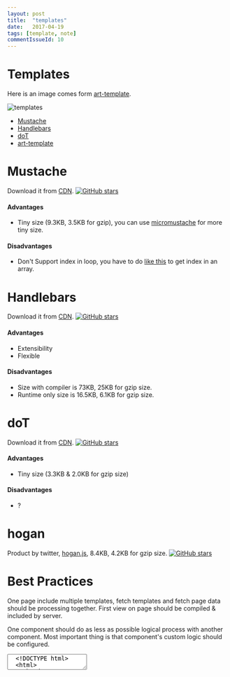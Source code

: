 ```yaml
---
layout: post
title:  "templates"
date:   2017-04-19
tags: [template, note]
commentIssueId: 10
---
```


# Templates
Here is an image comes form [art-template](https://github.com/aui/art-template).

![templates](https://cloud.githubusercontent.com/assets/1791748/24965783/aa044388-1fd7-11e7-9d45-43b0e7ff5d86.png)

* [Mustache](https://github.com/janl/mustache.js)
* [Handlebars]()
* [doT](https://github.com/aui/art-template)
* [art-template](https://github.com/aui/art-template)

# Mustache
Download it from [CDN](http://www.bootcdn.cn/mustache.js/).
[![GitHub stars](https://img.shields.io/github/stars/janl/mustache.js.svg?style=social&label=Star&style=plastic)](https://github.com/janl/mustache.js)

#### Advantages
* Tiny size (9.3KB, 3.5KB for gzip), you can use [micromustache](http://www.bootcdn.cn/micromustache/) for more tiny size.

#### Disadvantages
* Don't Support index in loop, you have to do [like this](http://stackoverflow.com/questions/5021495/in-mustache-how-to-get-the-index-of-the-current-section) to get index in an array.

# Handlebars
Download it from [CDN](http://www.bootcdn.cn/handlebars.js/).
[![GitHub stars](https://img.shields.io/github/stars/wycats/handlebars.js.svg?style=social&label=Star&style=plastic)](https://github.com/wycats/handlebars.js)

#### Advantages
* Extensibility
* Flexible

#### Disadvantages
* Size with compiler is 73KB, 25KB for gzip size.
* Runtime only size is 16.5KB, 6.1KB for gzip size.

# doT
Download it from [CDN](http://www.bootcdn.cn/dot/).
[![GitHub stars](https://img.shields.io/github/stars/olado/doT.svg?style=social&label=Star&style=plastic)](https://github.com/olado/doT)

#### Advantages
* Tiny size (3.3KB & 2.0KB for gzip size)

#### Disadvantages
* ?

# hogan
Product by twitter, [hogan.js](https://github.com/twitter/hogan.js), 8.4KB, 4.2KB for gzip size.
[![GitHub stars](https://img.shields.io/github/stars/twitter/hogan.js.svg?style=social&label=Star&style=plastic)](https://github.com/twitter/hogan.js)

# Best Practices

One page include multiple templates, fetch templates and fetch page data should be processing together.
First view on page should be compiled & included by server.

One component should do as less as possible logical process with another component. Most important thing is that component's custom logic should be configured.

<link rel='import' href='https://zhoukekestar.github.io/webcomponents/components/code-mirror/index.html'>
<textarea is='code-mirror'>
  <!DOCTYPE html>
  <html>
    <head>
      <meta charset="utf-8">
      <title></title>
      <script src='handlebars.js'></script>
    </head>
    <body>
      <form action="/data"></form>
      <div component='./first.html' server='true'></div>
      <div component='./second.html'></div>

      <script>
        form.load = function(data) {
          components.forEach(component => component.render(data))
        }
      </script>
    </body>
  </html>

  first.html
  <template>
    <h1>{{name}}</h1>
  </template>

  second.html
  <template>
    <h1>{{name}}</h1>
  </template>
</textarea>
